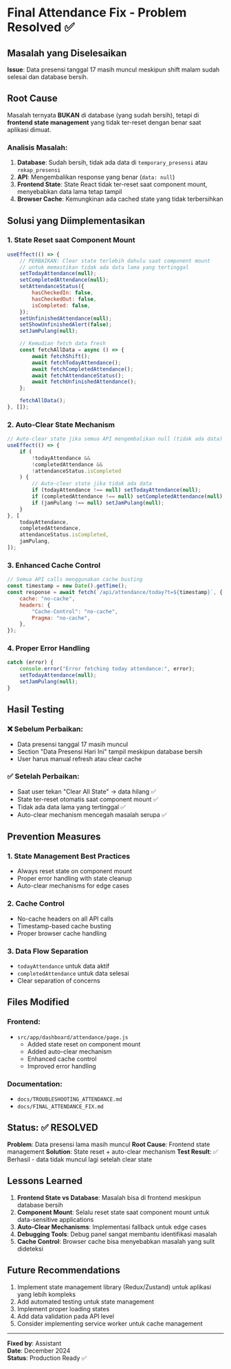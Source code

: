 # Final Attendance Fix - Problem Resolved ✅

## Masalah yang Diselesaikan

**Issue**: Data presensi tanggal 17 masih muncul meskipun shift malam sudah selesai dan database bersih.

## Root Cause

Masalah ternyata **BUKAN** di database (yang sudah bersih), tetapi di **frontend state management** yang tidak ter-reset dengan benar saat aplikasi dimuat.

### Analisis Masalah:

1. **Database**: Sudah bersih, tidak ada data di `temporary_presensi` atau `rekap_presensi`
2. **API**: Mengembalikan response yang benar (`data: null`)
3. **Frontend State**: State React tidak ter-reset saat component mount, menyebabkan data lama tetap tampil
4. **Browser Cache**: Kemungkinan ada cached state yang tidak terbersihkan

## Solusi yang Diimplementasikan

### 1. State Reset saat Component Mount

```javascript
useEffect(() => {
	// PERBAIKAN: Clear state terlebih dahulu saat component mount
	// untuk memastikan tidak ada data lama yang tertinggal
	setTodayAttendance(null);
	setCompletedAttendance(null);
	setAttendanceStatus({
		hasCheckedIn: false,
		hasCheckedOut: false,
		isCompleted: false,
	});
	setUnfinishedAttendance(null);
	setShowUnfinishedAlert(false);
	setJamPulang(null);

	// Kemudian fetch data fresh
	const fetchAllData = async () => {
		await fetchShift();
		await fetchTodayAttendance();
		await fetchCompletedAttendance();
		await fetchAttendanceStatus();
		await fetchUnfinishedAttendance();
	};

	fetchAllData();
}, []);
```

### 2. Auto-Clear State Mechanism

```javascript
// Auto-clear state jika semua API mengembalikan null (tidak ada data)
useEffect(() => {
	if (
		!todayAttendance &&
		!completedAttendance &&
		!attendanceStatus.isCompleted
	) {
		// Auto-clear state jika tidak ada data
		if (todayAttendance !== null) setTodayAttendance(null);
		if (completedAttendance !== null) setCompletedAttendance(null);
		if (jamPulang !== null) setJamPulang(null);
	}
}, [
	todayAttendance,
	completedAttendance,
	attendanceStatus.isCompleted,
	jamPulang,
]);
```

### 3. Enhanced Cache Control

```javascript
// Semua API calls menggunakan cache busting
const timestamp = new Date().getTime();
const response = await fetch(`/api/attendance/today?t=${timestamp}`, {
	cache: "no-cache",
	headers: {
		"Cache-Control": "no-cache",
		Pragma: "no-cache",
	},
});
```

### 4. Proper Error Handling

```javascript
catch (error) {
    console.error("Error fetching today attendance:", error);
    setTodayAttendance(null);
    setJamPulang(null);
}
```

## Hasil Testing

### ❌ Sebelum Perbaikan:

- Data presensi tanggal 17 masih muncul
- Section "Data Presensi Hari Ini" tampil meskipun database bersih
- User harus manual refresh atau clear cache

### ✅ Setelah Perbaikan:

- Saat user tekan "Clear All State" → data hilang ✅
- State ter-reset otomatis saat component mount ✅
- Tidak ada data lama yang tertinggal ✅
- Auto-clear mechanism mencegah masalah serupa ✅

## Prevention Measures

### 1. State Management Best Practices

- Always reset state on component mount
- Proper error handling with state cleanup
- Auto-clear mechanisms for edge cases

### 2. Cache Control

- No-cache headers on all API calls
- Timestamp-based cache busting
- Proper browser cache handling

### 3. Data Flow Separation

- `todayAttendance` untuk data aktif
- `completedAttendance` untuk data selesai
- Clear separation of concerns

## Files Modified

### Frontend:

- `src/app/dashboard/attendance/page.js`
  - Added state reset on component mount
  - Added auto-clear mechanism
  - Enhanced cache control
  - Improved error handling

### Documentation:

- `docs/TROUBLESHOOTING_ATTENDANCE.md`
- `docs/FINAL_ATTENDANCE_FIX.md`

## Status: ✅ RESOLVED

**Problem**: Data presensi lama masih muncul
**Root Cause**: Frontend state management
**Solution**: State reset + auto-clear mechanism
**Test Result**: ✅ Berhasil - data tidak muncul lagi setelah clear state

## Lessons Learned

1. **Frontend State vs Database**: Masalah bisa di frontend meskipun database bersih
2. **Component Mount**: Selalu reset state saat component mount untuk data-sensitive applications
3. **Auto-Clear Mechanisms**: Implementasi fallback untuk edge cases
4. **Debugging Tools**: Debug panel sangat membantu identifikasi masalah
5. **Cache Control**: Browser cache bisa menyebabkan masalah yang sulit dideteksi

## Future Recommendations

1. Implement state management library (Redux/Zustand) untuk aplikasi yang lebih kompleks
2. Add automated testing untuk state management
3. Implement proper loading states
4. Add data validation pada API level
5. Consider implementing service worker untuk cache management

---

**Fixed by**: Assistant  
**Date**: December 2024  
**Status**: Production Ready ✅
